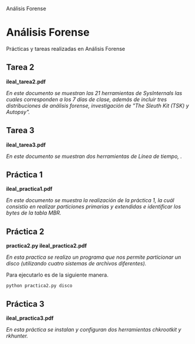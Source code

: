 Análisis Forense
# Análisis Forense

Prácticas y tareas realizadas en Análisis Forense

## Tarea 2 
**ileal_tarea2.pdf**

_En este documento se muestran las 21 herramientas de SysInternals las cuales corresponden a los 7 días de clase, además de incluir tres 
distribuciones de análisis forense, investigación de "The Sleuth Kit (TSK) y Autopsy"._ 

## Tarea 3
**ileal_tarea3.pdf**

_En este documento se muestran dos herramientas de Línea de tiempo, ._

## Práctica 1
**ileal_practica1.pdf**

_En este documento se muestra la realización de la práctica 1, la cuál consistio en realizar particiones primarias y extendidas e identificar 
los bytes de la tabla MBR._

## Práctica 2
**practica2.py ileal_practica2.pdf**

_En esta practica se realizo un programa que nos permite particionar un disco (utilizando cuatro sistemas de archivos diferentes)._

Para ejecutarlo es de la siguiente manera.
```
python practica2.py disco
```

## Práctica 3
**ileal_practica3.pdf**

_En esta práctica se instalan y configuran dos herramientas chkrootkit y rkhunter._ 

